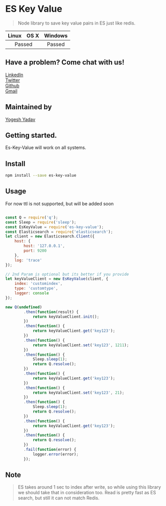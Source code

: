 # ES Key Value
> Node library to save key value pairs in ES just like redis.


<table>
    <thead>
        <tr>
            <th>Linux</th>
            <th>OS X</th>
            <th>Windows</th>
        </tr>
    </thead>
    <tbody>
        <tr>
            <td colspan="2" align="center">Passed</td>
            <td align="center">Passed</td>
        </tr>
    </tbody>
</table>

## Have a problem? Come chat with us! ##

[LinkedIn](https://www.linkedin.com/in/yogeshyadav108098)<br />
[Twitter](https://twitter.com/Yogeshyadav098)<br />
[Github](https://github.com/yogeshyadav108098)<br />
[Gmail](<mailto:yogeshyadav108098@gmail.com>)

## Maintained by ##
[Yogesh Yadav](https://www.linkedin.com/in/yogeshyadav108098/)

## Getting started. ##
Es-Key-Value will work on all systems.

## Install

```bash
npm install --save es-key-value
```

## Usage

For now ttl is not supported, but will be added soon

```javascript

const Q = require('q');
const Sleep = require('sleep');
const EsKeyValue = require('es-key-value');
const Elasticsearch = require('elasticsearch');
let client = new Elasticsearch.Client({
    host: {
        host: '127.0.0.1',
        port: 9200
    },
    log: 'trace'
});

// 2nd Param is optional but its better if you provide
let keyValueClient = new EsKeyValue(client, {
    index: 'customindex',
    type: 'customtype',
    logger: console
});

new Q(undefined)
        .then(function(result) {
            return keyValueClient.init();
        })
        .then(function() {
            return keyValueClient.get('key123');
        })
        .then(function() {
            return keyValueClient.set('key123', 1211);
        })
        .then(function() {
            Sleep.sleep(1);
            return Q.resolve();
        })
        .then(function() {
            return keyValueClient.get('key123');
        })
        .then(function() {
            return keyValueClient.set('key123', 21);
        })
        .then(function() {
            Sleep.sleep(1);
            return Q.resolve();
        })
        .then(function() {
            return keyValueClient.get('key123');
        })
        .then(function() {
            return Q.resolve();
        })
        .fail(function(error) {
            logger.error(error);
        });
```

## Note
> ES takes around 1 sec to index after write, so while using this library we should take that in consideration too. Read is pretty fast as ES search, but still it can not match Redis.